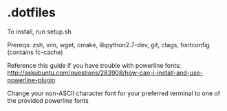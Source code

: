 # .dotfiles

To install, run setup.sh

Prereqs: zsh, vim, wget, cmake, libpython2.7-dev, git, ctags, fontconfig (contains fc-cache)

Reference this guide if you have trouble with powerline fonts:
http://askubuntu.com/questions/283908/how-can-i-install-and-use-powerline-plugin

Change your non-ASCII character font for your preferred terminal to one of the provided powerline fonts

